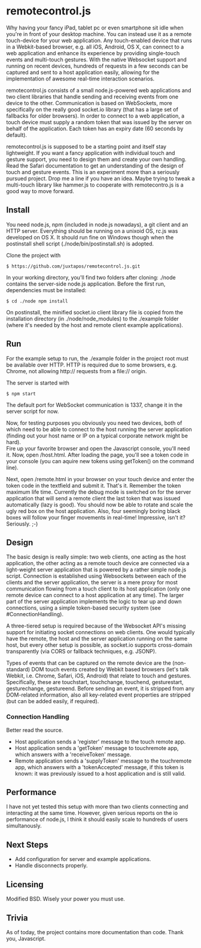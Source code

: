# remotecontrol.js

Why having your fancy iPad, tablet pc or even smartphone sit idle when you're in front of your
desktop machine. You can instead use it as a remote touch-device for your web application. Any
touch-enabled device that runs in a Webkit-based browser, e.g. all iOS, Android, OS X, can 
connect to a web application and enhance its experience by providing single-touch
events and multi-touch gestures. With the native Websocket support and running on recent devices, 
hundreds of requests in a few seconds can be captured and sent to a host application easily, allowing 
for the implementation of awesome real-time interaction scenarios. 

remotecontrol.js consists of a small node.js-powered web applications and two client libraries that
handle sending and receiving events from one device to the other. Communication is based on
WebSockets, more specifically on the really good socket.io library (that has a large set of
fallbacks for older browsers). In order to connect to a web application, a touch device must supply
a random token that was issued by the server on behalf of the application. Each token has an expiry
date (60 seconds by default).

remotecontrol.js is supposed to be a starting point and itself stay lightweight. If you want a
fancy application with individual touch and gesture support, you need to design them and create your 
own handling. Read the Safari documentation to get an understanding of the design of touch and gesture 
events. This is an experiment more than a seriously pursued project. Drop me a line if you have an idea. 
Maybe trying to tweak a multi-touch library like hammer.js to cooperate with remotecontro.js is a 
good way to move forward. 


## Install

You need node.js, npm (included in node.js nowadays), a git client and an HTTP server. 
Everything should be running on a unixoid OS, r*c*.js was developed on OS X. It should 
run fine on Windows though when the postinstall shell script (./node/bin/postinstall.sh) is adopted. 

Clone the project with

    $ https://github.com/juxtapos/remotecontrol.js.git

In your working directory, you'll find two folders after cloning: ./node contains the server-side
node.js application. Before the first run, dependencies must be installed:

    $ cd ./node npm install

On postinstall, the minified socket.io client library file is copied from the installation directory
(in ./node/node_modules) to the ./example folder (where it's needed by the host and remote client
example applications).

## Run

For the example setup to run, the ./example folder in the project root must be available over HTTP. 
HTTP is required due to some browsers, e.g. Chrome, not allowing http:// requests from a file:// origin.

The server is started with

    $ npm start

The default port for WebSocket communication is 1337, change it in the server script for now. 

Now, for testing purposes you obviously you need two devices, both of which need to be able to 
connect to the host running the server application (finding out your host name or IP on a typical 
corporate network might be hard).  
Fire up your favorite browser and
open the Javascript console, you'll need it. Now, open <yourExampleURL>/host.html. After loading
the page, you'll see a token code in your console (you can aquire new tokens using getToken() on the command line).

Next, open <yourExampleURL>/remote.html in your browser on your touch device and enter the token code in the 
textfield and submit it. That's it. Remember the token maximum life time. Currently the debug mode is switched on
for the server application that will send a remote client the last token that was issued automatically
(lazy is good). You should now be able to rotate and scale the ugly red box on the host application. Also,
four seemingly boring black boxes will follow your finger movements in real-time! Impressive, isn't it? Seriously. ;-)

## Design

The basic design is really simple: two web clients, one acting as the host application, the other
acting as a remote touch device are connected via a light-weight server application that is powered by 
a rather simple node.js script. Connection is established using Websockets between each of the 
clients and the server application, the server is a mere proxy for most communication flowing from a 
touch client to its host application (only one remote device can connect to a host application at any time).
The larger part of the server application implements the logic to tear up and down connections, using
a simple token-based security system (see #ConnectionHandling).

A three-tiered setup is required because of the Websocket API's missing support for initiating socket connections
on web clients. One would typically have the remote, the host and the server application running on the same host, 
but every other setup is possible, as socket.io supports cross-domain transparently (via CORS or fallback techniques, 
e.g. JSONP).

Types of events that can be captured on the remote device are the (non-standard) DOM touch events created by 
Webkit based browsers (let's talk Webkit, i.e. Chrome, Safari, iOS, Android) that relate to touch and gestures. 
Specifically, these are touchstart, touchchange, touchend, gesturestart, gesturechange, gestureend. Before 
sending an event, it is stripped from any DOM-related information, also all key-related event properties
are stripped (but can be added easily, if required).

### Connection Handling

Better read the source.

   * Host application sends a 'register' message to the touch remote app.     
   * Host application sends a 'getToken' message to touchremote app, which answers with a  'receiveToken' message.     
   * Remote application sends a 'supplyToken' message to the touchremote app, which answers with a
'tokenAccepted' message, if this token is known: it was previously issued to a host application and
is still valid.

## Performance

I have not yet tested this setup with more than two clients connecting and interacting at the same time. 
However, given serious reports on the io performance of node.js, I think it should easily scale to hundreds
of users simultanously. 

## Next Steps

   * Add configuration for server and example applications. 
   * Handle disconnects properly. 

## Licensing

Modified BSD. Wisely your power you must use.  

## Trivia

As of today, the project contains more documentation than code. Thank you, Javascript. 